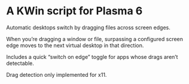 # A KWin script for Plasma 6
Automatic desktops switch by dragging files across screen edges.

When you’re dragging a window or file, surpassing a configured screen edge moves to the next virtual desktop in that direction.

Includes a quick “switch on edge” toggle for apps whose drags aren’t detectable.

Drag detection only implemented for x11.
